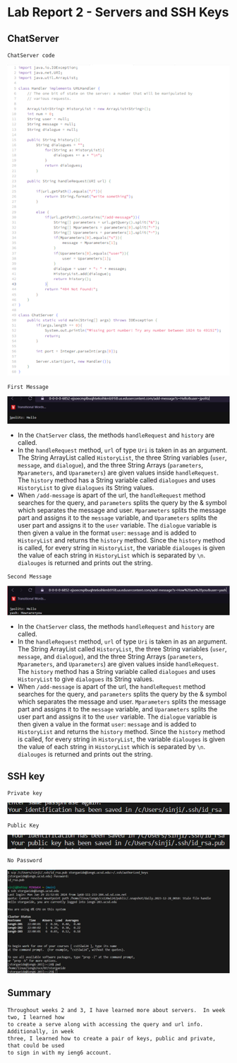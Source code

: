 # Lab Report 2 - Servers and SSH Keys

## ChatServer

```
ChatServer code
```
![Image](https://github.com/DatGuy84/CSE-15L-Lab-2.0/blob/main/image_2024-01-30_123743936.png?raw=true)

```
First Message
```
![Image](https://github.com/DatGuy84/CSE-15L-Lab-2.0/blob/main/First%20message.png?raw=true) 

* In the `ChatServer` class, the methods `handleRequest` and `history` are called.
* In the `handleRequest` method, `url` of type `Uri` is taken in as an argument.  The String ArrayList called
  `HistoryList`, the three String variables (`user`, `message`, and `dialogue`), and the
   three String Arrays (`parameters`, `Mparameters`, and `Uparameters`) are given values inside
  `handleRequest`.  The `history` method has a String variable called `dialogues` and uses `HistoryList`
  to give `dialogues` its String values.
* When `/add-message` is apart of the url, the `handleRequest` method searches for the query, and
  `parameters` splits the query by the & symbol which separates the message and user.  `Mparameters` splits the
  message part and assigns it to the `message` variable, and `Uparameters` splits the user part and assigns it
  to the `user` variable.  The `dialogue` variable is then given a value in the format `user`: `message` and
  is added to `HistoryList` and returns the `history` method.  Since the `history` method is called, for every
  string in `HistoryList`, the variable `dialouges` is given the value of each string in `HistoryList` which is
  separated by `\n`.  `dialouges` is returned and prints out the string. 
```
Second Message
```
![Image](https://github.com/DatGuy84/CSE-15L-Lab-2.0/blob/main/second%20message.png?raw=true)
* In the `ChatServer` class, the methods `handleRequest` and `history` are called.
* In the `handleRequest` method, `url` of type `Uri` is taken in as an argument.  The String ArrayList called
  `HistoryList`, the three String variables (`user`, `message`, and `dialogue`), and the
   three String Arrays (`parameters`, `Mparameters`, and `Uparameters`) are given values inside
  `handleRequest`.  The `history` method has a String variable called `dialogues` and uses `HistoryList`
  to give `dialogues` its String values.
* When `/add-message` is apart of the url, the `handleRequest` method searches for the query, and
  `parameters` splits the query by the & symbol which separates the message and user.  `Mparameters` splits the
  message part and assigns it to the `message` variable, and `Uparameters` splits the user part and assigns it
  to the `user` variable.  The `dialogue` variable is then given a value in the format `user`: `message` and
  is added to `HistoryList` and returns the `history` method.  Since the `history` method is called, for every
  string in `HistoryList`, the variable `dialouges` is given the value of each string in `HistoryList` which is
  separated by `\n`.  `dialouges` is returned and prints out the string. 

## SSH key
```
Private key
```
![Image](https://github.com/DatGuy84/CSE-15L-Lab-2.0/blob/main/Password%20key.png?raw=true)
```
Public Key
```
![Image](https://github.com/DatGuy84/CSE-15L-Lab-2.0/blob/main/public%20key.png?raw=true)
```
No Password
```
![Image](https://github.com/DatGuy84/CSE-15L-Lab-2.0/blob/main/no%20password.png?raw=true)

## Summary
```
Throughout weeks 2 and 3, I have learned more about servers.  In week two, I learned how
to create a serve along with accessing the query and url info.  Additionally, in week
three, I learned how to create a pair of keys, public and private, that could be used
to sign in with my ieng6 account.
```

